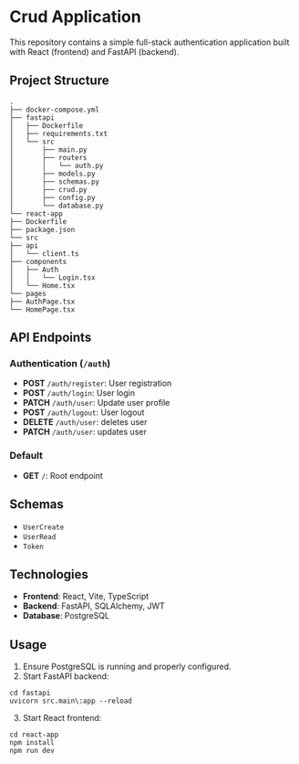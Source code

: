 # Crud Application

This repository contains a simple full-stack authentication application built with React (frontend) and FastAPI (backend).

## Project Structure

```
.
├── docker-compose.yml
├── fastapi
│   ├── Dockerfile
│   ├── requirements.txt
│   └── src
│       ├── main.py
│       ├── routers
│       │   └── auth.py
│       ├── models.py
│       ├── schemas.py
│       ├── crud.py
│       ├── config.py
│       └── database.py
└── react-app
├── Dockerfile
├── package.json
└── src
├── api
│   └── client.ts
├── components
│   ├── Auth
│   │   └── Login.tsx
│   └── Home.tsx
└── pages
├── AuthPage.tsx
└── HomePage.tsx
```

## API Endpoints

### Authentication (`/auth`)

* **POST** `/auth/register`: User registration
* **POST** `/auth/login`: User login
* **PATCH** `/auth/user`: Update user profile
* **POST** `/auth/logout`: User logout
* **DELETE** `/auth/user`: deletes user
* **PATCH** `/auth/user`: updates user

### Default

* **GET** `/`: Root endpoint

## Schemas

* `UserCreate`
* `UserRead`
* `Token`

## Technologies

* **Frontend**: React, Vite, TypeScript
* **Backend**: FastAPI, SQLAlchemy, JWT
* **Database**: PostgreSQL

## Usage

1. Ensure PostgreSQL is running and properly configured.
2. Start FastAPI backend:

```
cd fastapi
uvicorn src.main\:app --reload
```

3. Start React frontend:

```
cd react-app
npm install
npm run dev
```
